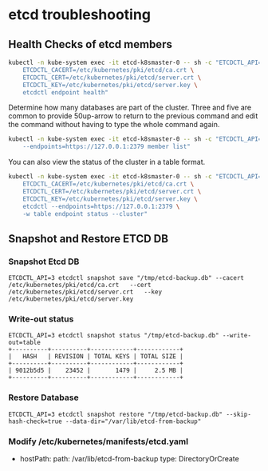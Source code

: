 # etcd troubleshooting


## Health Checks of etcd members

```bash
kubectl -n kube-system exec -it etcd-k8smaster-0 -- sh -c "ETCDCTL_API=3 \
    ETCDCTL_CACERT=/etc/kubernetes/pki/etcd/ca.crt \
    ETCDCTL_CERT=/etc/kubernetes/pki/etcd/server.crt \
    ETCDCTL_KEY=/etc/kubernetes/pki/etcd/server.key \
    etcdctl endpoint health"
```

Determine how many databases are part of the cluster. Three and five are common to provide 50up-arrow to return to the previous command and edit the command without having to type the whole command again.

```bash
kubectl -n kube-system exec -it etcd-k8smaster-0 -- sh -c "ETCDCTL_API=3 etcdctl --cert=/etc/kubernetes/pki/etcd/peer.crt --key=/etc/kubernetes/pki/etcd/peer.key --cacert=/etc/kubernetes/pki/etcd/ca.crt \
    --endpoints=https://127.0.0.1:2379 member list"
```

You can also view the status of the cluster in a table format.

```bash
kubectl -n kube-system exec -it etcd-k8smaster-0 -- sh -c "ETCDCTL_API=3 \
    ETCDCTL_CACERT=/etc/kubernetes/pki/etcd/ca.crt \
    ETCDCTL_CERT=/etc/kubernetes/pki/etcd/server.crt \
    ETCDCTL_KEY=/etc/kubernetes/pki/etcd/server.key \
    etcdctl --endpoints=https://127.0.0.1:2379 \
    -w table endpoint status --cluster"
```

## Snapshot and Restore ETCD DB

### Snapshot Etcd DB

`ETCDCTL_API=3 etcdctl snapshot save "/tmp/etcd-backup.db" --cacert /etc/kubernetes/pki/etcd/ca.crt   --cert /etc/kubernetes/pki/etcd/server.crt   --key /etc/kubernetes/pki/etcd/server.key`

### Write-out status

```
ETCDCTL_API=3 etcdctl snapshot status "/tmp/etcd-backup.db" --write-out=table
+----------+----------+------------+------------+
|   HASH   | REVISION | TOTAL KEYS | TOTAL SIZE |
+----------+----------+------------+------------+
| 9012b5d5 |    23452 |       1479 |     2.5 MB |
+----------+----------+------------+------------+
```

### Restore Database

`ETCDCTL_API=3 etcdctl snapshot restore "/tmp/etcd-backup.db" --skip-hash-check=true --data-dir="/var/lib/etcd-from-backup"`

### Modify /etc/kubernetes/manifests/etcd.yaml

  - hostPath:
      path: /var/lib/etcd-from-backup
      type: DirectoryOrCreate

